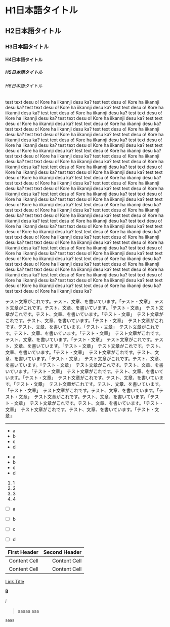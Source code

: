 # H1日本語タイトル
## H2日本語タイトル
### H3日本語タイトル
#### H4日本語タイトル
##### H5日本語タイトル
###### H6日本語タイトル


test text desu o! Kore ha iikannji desu ka? test text desu o! Kore ha iikannji desu ka? test text desu o! Kore ha iikannji desu ka? test text desu o! Kore ha iikannji desu ka? test text desu o! Kore ha iikannji desu ka? test text desu o! Kore ha iikannji desu ka? test text desu o! Kore ha iikannji desu ka? test text desu o! Kore ha iikannji desu ka? test text desu o! Kore ha iikannji desu ka? test text desu o! Kore ha iikannji desu ka? test text desu o! Kore ha iikannji desu ka? test text desu o! Kore ha iikannji desu ka? test text desu o! Kore ha iikannji desu ka? test text desu o! Kore ha iikannji desu ka? test text desu o! Kore ha iikannji desu ka? test text desu o! Kore ha iikannji desu ka? test text desu o! Kore ha iikannji desu ka? test text desu o! Kore ha iikannji desu ka? test text desu o! Kore ha iikannji desu ka? test text desu o! Kore ha iikannji desu ka? test text desu o! Kore ha iikannji desu ka? test text desu o! Kore ha iikannji desu ka? test text desu o! Kore ha iikannji desu ka? test text desu o! Kore ha iikannji desu ka? test text desu o! Kore ha iikannji desu ka? test text desu o! Kore ha iikannji desu ka? test text desu o! Kore ha iikannji desu ka? test text desu o! Kore ha iikannji desu ka? test text desu o! Kore ha iikannji desu ka? test text desu o! Kore ha iikannji desu ka? test text desu o! Kore ha iikannji desu ka? test text desu o! Kore ha iikannji desu ka? test text desu o! Kore ha iikannji desu ka? test text desu o! Kore ha iikannji desu ka? test text desu o! Kore ha iikannji desu ka? test text desu o! Kore ha iikannji desu ka? test text desu o! Kore ha iikannji desu ka? test text desu o! Kore ha iikannji desu ka? test text desu o! Kore ha iikannji desu ka? test text desu o! Kore ha iikannji desu ka? test text desu o! Kore ha iikannji desu ka? test text desu o! Kore ha iikannji desu ka? test text desu o! Kore ha iikannji desu ka? test text desu o! Kore ha iikannji desu ka? test text desu o! Kore ha iikannji desu ka? test text desu o! Kore ha iikannji desu ka? test text desu o! Kore ha iikannji desu ka? test text desu o! Kore ha iikannji desu ka? test text desu o! Kore ha iikannji desu ka? test text desu o! Kore ha iikannji desu ka? test text desu o! Kore ha iikannji desu ka? test text desu o! Kore ha iikannji desu ka? test text desu o! Kore ha iikannji desu ka? test text desu o! Kore ha iikannji desu ka? test text desu o! Kore ha iikannji desu ka? test text desu o! Kore ha iikannji desu ka? test text desu o! Kore ha iikannji desu ka? test text desu o! Kore ha iikannji desu ka? test text desu o! Kore ha iikannji desu ka? test text desu o! Kore ha iikannji desu ka? test text desu o! Kore ha iikannji desu ka? test text desu o! Kore ha iikannji desu ka? test text desu o! Kore ha iikannji desu ka? test text desu o! Kore ha iikannji desu ka? 


テスト文章がこれです。テスト、文章、を書いています。「テスト・文章」　テスト文章がこれです。テスト、文章、を書いています。「テスト・文章」　テスト文章がこれです。テスト、文章、を書いています。「テスト・文章」　テスト文章がこれです。テスト、文章、を書いています。「テスト・文章」　テスト文章がこれです。テスト、文章、を書いています。「テスト・文章」　テスト文章がこれです。テスト、文章、を書いています。「テスト・文章」　テスト文章がこれです。テスト、文章、を書いています。「テスト・文章」　テスト文章がこれです。テスト、文章、を書いています。「テスト・文章」　テスト文章がこれです。テスト、文章、を書いています。「テスト・文章」　テスト文章がこれです。テスト、文章、を書いています。「テスト・文章」　テスト文章がこれです。テスト、文章、を書いています。「テスト・文章」　テスト文章がこれです。テスト、文章、を書いています。「テスト・文章」　テスト文章がこれです。テスト、文章、を書いています。「テスト・文章」　テスト文章がこれです。テスト、文章、を書いています。「テスト・文章」　テスト文章がこれです。テスト、文章、を書いています。「テスト・文章」　テスト文章がこれです。テスト、文章、を書いています。「テスト・文章」　テスト文章がこれです。テスト、文章、を書いています。「テスト・文章」　テスト文章がこれです。テスト、文章、を書いています。「テスト・文章」　テスト文章がこれです。テスト、文章、を書いています。「テスト・文章」　


---


- a
- b
- c
- d


* a
* b
* c
* d


1. 1
1. 2
1. 3
1. 4


- [ ] a
- [ ] b
- [ ] c
- [ ] d



| First Header | Second Header |
| --: | --: |
| Content Cell | Content Cell  |
| Content Cell | Content Cell  |


[Link Title](http://example.com)


**B**


_i_


> aaaaa
> aaa


```
aaaa
```

